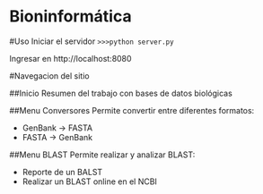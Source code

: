 Bioninformática
==============

#Uso
Iniciar el servidor
`>>>python server.py`

Ingresar en http://localhost:8080

#Navegacion del sitio

##Inicio
Resumen del trabajo con bases de datos biológicas

##Menu Conversores
Permite convertir entre diferentes formatos:
* GenBank -> FASTA
* FASTA -> GenBank

##Menu BLAST
Permite realizar y analizar BLAST:
* Reporte de un BALST
* Realizar un BLAST online en el NCBI
